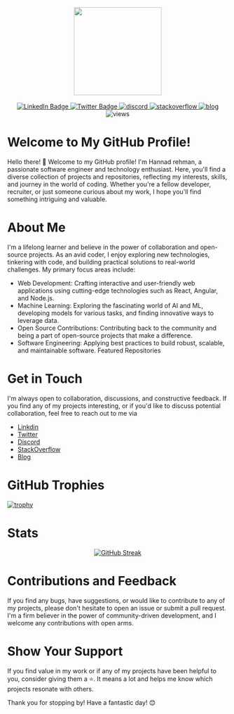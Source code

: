 
<div id="header" align="center">
  <img src="https://i.giphy.com/media/v1.Y2lkPTc5MGI3NjExaWRkYmJ3cDlvNDcxd2xkeWVvZzFzdnUxeTNqc2d3MzRnaG1uM3hyeSZlcD12MV9pbnRlcm5hbF9naWZfYnlfaWQmY3Q9Zw/vs5y14mkgmZOVukgmE/giphy.gif" width="200"/>
</div>
<br />
<div id="badges" align="center">
  <a href="https://www.linkedin.com/in/hannad-rehman">
    <img src="https://img.shields.io/badge/LinkedIn-blue?style=for-the-badge&logo=linkedin&logoColor=white" alt="LinkedIn Badge"/>
  </a>
  <a href="https://twitter.com/hannad_rehman">
    <img src="https://img.shields.io/badge/Twitter-blue?style=for-the-badge&logo=twitter&logoColor=white" alt="Twitter Badge"/>
  </a>
  <a href="https://discordapp.com/users/705906985798729760">
    <img src="https://img.shields.io/badge/Discord-5562ea?style=for-the-badge&logo=discord&logoColor=white" alt="discord" /> 
  </a>
  <a href="https://stackoverflow.com/users/4214329/hannad-rehman">
    <img src="https://img.shields.io/badge/Stackoverflow-f4842b?style=for-the-badge&logo=stackoverflow&logoColor=white" alt="stackoverflow" />
  </a>
   <a href="http://hannadrehman.com">
    <img src="https://img.shields.io/badge/Blog-1a1b1e?style=for-the-badge&logo=vercel&logoColor=white" alt="blog" />
  </a>
</div>
<div align="center">
  <img src="https://komarev.com/ghpvc/?username=hannadrehman" alt="views" />
</div>


# Welcome to My GitHub Profile!


Hello there! 👋 Welcome to my GitHub profile! I'm Hannad rehman, a passionate software engineer and technology enthusiast. Here, you'll find a diverse collection of projects and repositories, reflecting my interests, skills, and journey in the world of coding. Whether you're a fellow developer, recruiter, or just someone curious about my work, I hope you'll find something intriguing and valuable.



# About Me

I'm a lifelong learner and believe in the power of collaboration and open-source projects. As an avid coder, I enjoy exploring new technologies, tinkering with code, and building practical solutions to real-world challenges. My primary focus areas include:

- Web Development: Crafting interactive and user-friendly web applications using cutting-edge technologies such as React, Angular, and Node.js.
- Machine Learning: Exploring the fascinating world of AI and ML, developing models for various tasks, and finding innovative ways to leverage data.
- Open Source Contributions: Contributing back to the community and being a part of open-source projects that make a difference.
- Software Engineering: Applying best practices to build robust, scalable, and maintainable software.
Featured Repositories


# Get in Touch

I'm always open to collaboration, discussions, and constructive feedback. If you find any of my projects interesting, or if you'd like to discuss potential collaboration, feel free to reach out to me via 
- [Linkdin](https://www.linkedin.com/in/hannad-rehman/)
- [Twitter](https://twitter.com/hannad_rehman)
- [Discord](https://discordapp.com/users/705906985798729760/)
- [StackOverflow](https://stackoverflow.com/users/4214329/hannad-rehman)
- [Blog](https://hannadrehman.com/)

# GitHub Trophies
[![trophy](https://github-profile-trophy.vercel.app/?username=hannadrehman&theme=onedark)](https://hannadrehman.com)

# Stats 
<div align="center">
  <a href="https://git.io/streak-stats"><img src="http://github-readme-streak-stats.herokuapp.com?user=hannadrehman&theme=github-dark" alt="GitHub Streak" /></a>
</div>

# Contributions and Feedback

If you find any bugs, have suggestions, or would like to contribute to any of my projects, please don't hesitate to open an issue or submit a pull request. I'm a firm believer in the power of community-driven development, and I welcome any contributions with open arms.

# Show Your Support

If you find value in my work or if any of my projects have been helpful to you, consider giving them a ⭐️. It means a lot and helps me know which projects resonate with others.

Thank you for stopping by! Have a fantastic day! 😊


